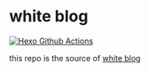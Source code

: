 # white blog

[![Hexo Github Actions](https://github.com/whitecodes/blog_source/actions/workflows/HexoCI.yaml/badge.svg)](https://github.com/whitecodes/blog_source/actions/workflows/HexoCI.yaml)

this repo is the source of [white blog](whitecodes.github.io/)
